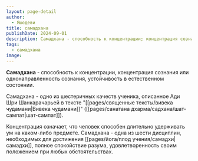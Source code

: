 ```yaml
---
layout: page-detail
author:
  - Яшодеви
title: самадхана
publishDate: 2024-09-01
description: Самадхана - способность к концентрации; концентрация сознания или однонаправленность сознания, устойчивость в естественном состоянии.
tags:
  - самадхана
image:
---
```

**Самадхана** - способность к концентрации, концентрация сознания или однонаправленность сознания, устойчивость в естественном состоянии. 

Самадхана - одно из шестеричных качеств ученика, описанное Ади Шри Шанкарачарьей в тексте "[[pages/священные тексты/вивека чудамани|Вивека чудамани]]" ([[pages/санатана дхарма/садхана/шат-сампат|шат-сампат]]).

Концентрация означает, что человек способен длительно удерживать ум на каком-либо предмете. Самадхана - одна из шести дисциплин, необходимых для достижения [[pages/йога/плод учения/самадхи|самадхи]], полное спокойствие разума, удовлетворенность своим положением при любых обстоятельствах.

